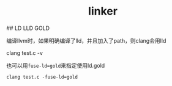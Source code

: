 <h1 align="center">linker</h1>
## LD LLD GOLD

编译llvm时，如果明确编译了lld，并且加入了path，则clang会用lld

clang test.c -v



也可以用`fuse-ld=gold`来指定使用ld.gold

 ```
clang test.c -fuse-ld=gold
 ```

